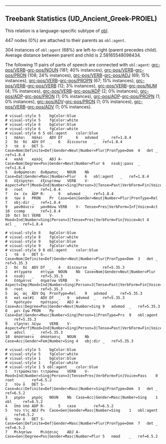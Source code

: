 

--------------------------------------------------------------------------------

## Treebank Statistics (UD_Ancient_Greek-PROIEL)

This relation is a language-specific subtype of [obl]().

447 nodes (0%) are attached to their parents as `obl:agent`.

304 instances of `obl:agent` (68%) are left-to-right (parent precedes child).
Average distance between parent and child is 2.58165548098434.

The following 11 pairs of parts of speech are connected with `obl:agent`: [grc-pos/VERB]()-[grc-pos/NOUN]() (181; 40% instances), [grc-pos/VERB]()-[grc-pos/PRON]() (108; 24% instances), [grc-pos/VERB]()-[grc-pos/ADJ]() (69; 15% instances), [grc-pos/VERB]()-[grc-pos/PROPN]() (67; 15% instances), [grc-pos/VERB]()-[grc-pos/VERB]() (12; 3% instances), [grc-pos/VERB]()-[grc-pos/NUM]() (4; 1% instances), [grc-pos/VERB]()-[grc-pos/ADP]() (2; 0% instances), [grc-pos/ADP]()-[grc-pos/PRON]() (1; 0% instances), [grc-pos/ADP]()-[grc-pos/PROPN]() (1; 0% instances), [grc-pos/ADV]()-[grc-pos/PRON]() (1; 0% instances), [grc-pos/VERB]()-[grc-pos/ADV]() (1; 0% instances).


~~~ conllu
# visual-style 5	bgColor:blue
# visual-style 5	fgColor:white
# visual-style 6	bgColor:blue
# visual-style 6	fgColor:white
# visual-style 6 5 obl:agent	color:blue
1	πάλαι	πάλαι	ADV	Df	_	6	advmod	_	ref=1.8.4
2	δὲ	δέ	ADV	Df	_	6	discourse	_	ref=1.8.4
3	τὰ	ὁ	DET	S-	Case=Nom|Definite=Def|Gender=Neut|Number=Plur|PronType=Dem	4	det	_	ref=1.8.4
4	καλὰ	καλός	ADJ	A-	Case=Nom|Degree=Pos|Gender=Neut|Number=Plur	6	nsubj:pass	_	ref=1.8.4
5	ἀνθρώποισι	ἄνθρωπος	NOUN	Nb	Case=Dat|Gender=Masc|Number=Plur	6	obl:agent	_	ref=1.8.4
6	ἐξεύρηται	ἐξευρίσκω	VERB	V-	Aspect=Perf|Mood=Ind|Number=Sing|Person=3|Tense=Past|VerbForm=Fin|Voice=Pass	0	root	_	ref=1.8.4
7	ἐκ	ἐκ	ADP	R-	_	9	advmod	_	ref=1.8.4
8	τῶν	ὁ	PRON	Pr	Case=Gen|Gender=Neut|Number=Plur|PronType=Rel	7	obj:dir	_	ref=1.8.4
9	μανθάνειν	μανθάνω	VERB	V-	Tense=Pres|VerbForm=Inf|Voice=Act	10	ccomp	_	ref=1.8.4
10	δεῖ	δεῖ	VERB	V-	Mood=Ind|Number=Sing|Person=3|Tense=Pres|VerbForm=Fin|Voice=Act	4	acl	_	ref=1.8.4

~~~


~~~ conllu
# visual-style 8	bgColor:blue
# visual-style 8	fgColor:white
# visual-style 9	bgColor:blue
# visual-style 9	fgColor:white
# visual-style 9 8 obl:agent	color:blue
1	τὰ	ὁ	DET	S-	Case=Nom|Definite=Def|Gender=Neut|Number=Plur|PronType=Dem	3	det	_	ref=5.35.3
2	δὲ	δέ	ADV	Df	_	4	discourse	_	ref=5.35.3
3	στίγματα	στίγμα	NOUN	Nb	Case=Nom|Gender=Neut|Number=Plur	4	nsubj	_	ref=5.35.3
4	ἐσήμαινε	σημαίνω	VERB	V-	Aspect=Imp|Mood=Ind|Number=Sing|Person=3|Tense=Past|VerbForm=Fin|Voice=Act	0	root	_	ref=5.35.3
5	ὡς	ὡς	ADV	Dq	PronType=Rel	9	advmod	_	ref=5.35.3
6	καὶ	καί#1	ADV	Df	_	9	advmod	_	ref=5.35.3
7	πρότερόν	πρότερος	ADJ	A-	Case=Acc|Degree=Pos|Gender=Neut|Number=Sing	9	advmod	_	ref=5.35.3
8	μοι	ἐγώ	PRON	Pp	Case=Dat|Gender=Masc|Number=Sing|Person=1|PronType=Prs	9	obl:agent	_	ref=5.35.3
9	εἴρηται	λέγω	VERB	V-	Aspect=Perf|Mood=Ind|Number=Sing|Person=3|Tense=Past|VerbForm=Fin|Voice=Pass	4	advcl	_	ref=5.35.3
10	ἀπόστασιν	ἀπόστασις	NOUN	Nb	Case=Acc|Gender=Fem|Number=Sing	4	obj:dir	_	ref=5.35.3

~~~


~~~ conllu
# visual-style 5	bgColor:blue
# visual-style 5	fgColor:white
# visual-style 1	bgColor:blue
# visual-style 1	fgColor:white
# visual-style 1 5 obl:agent	color:blue
1	τιτρώσκεται	τιτρώσκω	VERB	V-	Mood=Ind|Number=Sing|Person=3|Tense=Pres|VerbForm=Fin|Voice=Pass	0	root	_	ref=6.5.2
2	τὸν	ὁ	DET	S-	Case=Acc|Definite=Def|Gender=Masc|Number=Sing|PronType=Dem	3	det	_	ref=6.5.2
3	μηρὸν	μηρός	NOUN	Nb	Case=Acc|Gender=Masc|Number=Sing	1	obl	_	ref=6.5.2
4	ὑπό	ὑπό	ADP	R-	_	5	case	_	ref=6.5.2
5	τευ	τὶς	ADJ	Px	Case=Gen|Gender=Masc|Number=Sing	1	obl:agent	_	ref=6.5.2
6	τῶν	ὁ	DET	S-	Case=Gen|Definite=Def|Gender=Masc|Number=Plur|PronType=Dem	7	det	_	ref=6.5.2
7	Μιλησίων	Μιλήσιος	ADJ	A-	Case=Gen|Degree=Pos|Gender=Masc|Number=Plur	5	nmod	_	ref=6.5.2

~~~


